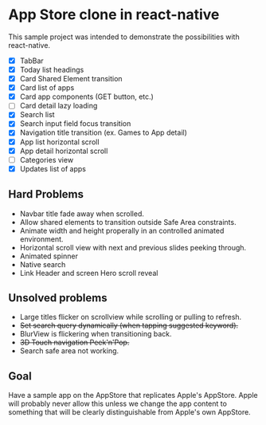 # App Store clone in react-native

This sample project was intended to demonstrate the possibilities with react-native.

 - [x] TabBar
 - [x] Today list headings
 - [x] Card Shared Element transition
 - [x] Card list of apps
 - [x] Card app components (GET button, etc.)
 - [ ] Card detail lazy loading
 - [x] Search list
 - [x] Search input field focus transition
 - [x] Navigation title transition (ex. Games to App detail)
 - [x] App list horizontal scroll
 - [x] App detail horizontal scroll
 - [ ] Categories view
 - [x] Updates list of apps

## Hard Problems

 - Navbar title fade away when scrolled.
 - Allow shared elements to transition outside Safe Area constraints.
 - Animate width and height properally in an controlled animated environment.
 - Horizontal scroll view with next and previous slides peeking through.
 - Animated spinner
 - Native search
 - Link Header and screen Hero scroll reveal

## Unsolved problems

 - Large titles flicker on scrollview while scrolling or pulling to refresh.
 - ~~Set search query dynamically (when tapping suggested keyword).~~
 - BlurView is flickering when transitioning back.
 - ~~3D Touch navigation Peek'n'Pop.~~
 - Search safe area not working.

## Goal

Have a sample app on the AppStore that replicates Apple's AppStore. Apple will probably never allow this unless we change the app content to something that will be clearly distinguishable from Apple's own AppStore.
